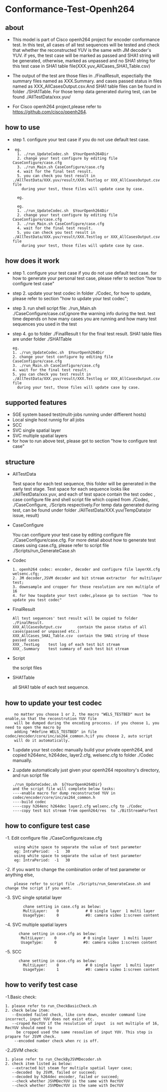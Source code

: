 
Conformance-Test-Openh264
==========================================
about
-----
-   This model is part of Cisco openh264 project for encoder conformance test.
	In this test, all cases of all test sequences will be tested and check that whether 
	the reconstructed YUV is the same with JM decoder's YUV. if yes, the test case 
	will be marked as passed and SHA1 string will be generated, otherwise, marked as unpassed 
	and no SHA1 string for this test case in SHA1 table file(XXX.yuv_AllCases_SHA1_Table.csv)

-   The output of the test are those files in ./FinalResult, espectially the summary files named as XXX.Summary.
	and cases passed status in files named as XXX_AllCasesOutput.csv.And SHA1 table files can be found in 
        folder  ./SHA1Table.
	For those temp data generated during test, can be found ./AllTestData/xxx.yuv/

-   For Cisco openh264 project,please refer to https://github.com/cisco/openh264. 
 
how to use
----------

-   step 1. configure your test case if you do not use default test case.
-   
       eg.
        1. ./run_UpdateCodec.sh  $YourOpenh264Dir
        2. change your test configure by editing file CaseConfigure/case.cfg
        3. ./run_Main.sh CaseConfigure/case.cfg
        4. wait for the final test result.
        5. you can check you test result in ./AllTestData/XXX.yuv/result/XXX.Testlog or XXX_AllCasesOutput.csv file
          during your test, those files will update case by case.
      	
        eg.

        eg.
        1. ./run_UpdateCodec.sh  $YourOpenh264Dir
        2. change your test configure by editing file CaseConfigure/case.cfg
        3. ./run_Main.sh CaseConfigure/case.cfg
        4. wait for the final test result.
        5. you can check you test result in ./AllTestData/XXX.yuv/result/XXX.Testlog or XXX_AllCasesOutput.csv file
          during your test, those files will update case by case.
      	
how does it work
----------------

-   step 1. configure your test case if you do not use default test case.
          for how to generate your personal test case, please refer to section "how to configure test case"
-   step 2. update your test codec in folder ./Codec, for how to update, please refer to section 
	  "how to update your test codec";
-   step 3. run shell script file: ./run_Main.sh ./CaseConfigure/case.csf,ignore the warning info during the test.
	   test time  depends on how many cases you are running and 
	   how many test sequences you used in the test
-   step 4. go to folder ./FinalResult t for the final test result.
          SHA1 table files are under folder ./SHA1Table	


        eg.
        1. ./run_UpdateCodec.sh  $YourOpenh264Dir
        2. change your test configure by editing file CaseConfigure/case.cfg
        3. ./run_Main.sh CaseConfigure/case.cfg
        4. wait for the final test result.
        5. you can check you test result in ./AllTestData/XXX.yuv/result/XXX.Testlog or XXX_AllCasesOutput.csv file
          during your test, those files will update case by case.

supported features
------------------
-  SGE system based test(mulit-jobs running under diffierent hosts)
-  Local single host runnig for all jobs
-  SCC 
-  SVC single spatial layer
-  SVC multiple spatial layers
-  for how to run above test, please got to section "how to configure test case"
	  
structure
---------

-   AllTestData
 
	Test space for each test sequence, this folder will be generated in the early test stage.
	Test space for each sequence looks like ./AllTestData/xxx.yuv, and each of test space 
	contain the test codec , case configure file and shell script file which copied from
	./Codec, ./CaseConfigure, ./Scripts respectively.For temp data generated during test, can be found under 
	folder   ./AllTestData/XXX.yuv/TempData(or issue, result)
	
	 
-   CaseConfigure
  
	You can configure your test case by editing configure file ./CaseConfigure/case.cfg.
	For more detail about how to generate test cases using case.cfg, please refer to script
	file ./Scripts/run_GenerateCase.sh 

-   Codec
   
        1. openh264 codec: encoder, decoder and configure file layerXX.cfg welsenc.cfg; 
        2. JM decoder,JSVM decoder and bit stream extractor  for multilayer test;
        3. downsample and cropper for those resolution are non multiple of 16  
        4. for how toupdate your test codec,please go to section  "how to update you test codec"

-   FinalResult
  
        All test sequences' test result will be copied to folder ./FinalResult.
        XXX_AllCasesOutput.csv       contain the passe status of all cases(passed or unpassed etc.)
        XXX_AllCases_SHA1_Table.csv  contain the SHA1 string of those  passed cases
        XXX_.TestLog    test log of each test bit stream
        XXX_.Summary    test summary of each test bit stream

-   Script
   
    the script files 
	
-   SHA1Table
   
    all SHA1 table of each test sequence.


how to update your test codec
----------------------------
        no matter you choose 1 or 2, the macro "WELS_TESTBED" must be enable,so that the reconstrution YUV file 
        will be dumped during the encoding proccess. if you choose 1, you need to open the macro by 
        adding "#define WELS_TESTBED" in file codec/encoder/core/inc/as264_common.h;if you choose 2, auto script
        will do it automatically.

-	1.update your test codec manually
        build your private openh264, and copied  h264enc, h264dec, layer2.cfg, welsenc.cfg to folder ./Codec manually.

-	2.update automatically
        just given your openh264 repository's directory, and run script file 

        ./run_UpdateCodec.sh  ${YourOpenH264Dir}
        and the script file will complete below tasks:
        ----enable macro for dump reconstructed YUV in codec/encoder/core/inc/as264_common.h
        ----build codec
        ----copy h264enc h264dec layer2.cfg welsenc.cfg to ./Codec
        ----copy test bit stream from openh264/res  to ./BitStreamForTest
		

how to configure test case
--------------------------

-1. Edit configure file ./CaseConfigure/case.cfg

        using white space to separate the value of test parameter
        eg: IntraPeriod:  -1   30 
        using white space to separate the value of test parameter
        eg: IntraPeriod:  -1   30  



-2. if you want to change the combination order of test parameter or anything else,

        please refer to script file ./Scripts/run_GenerateCase.sh and change the script if you want.

-3. SVC single sptatial layer
          
            chane setting in case.cfg as below:
            MultiLayer:    0            # 0 single layer  1 multi layer
            UsageType:     0            #0: camera video 1:screen content

-4. SVC multiple spatial layers

          chane setting in case.cfg as below:
           MultiLayer:    0            # 0 single layer  1 multi layer
           UsageType:     0            #0: camera video 1:screen content

-5. SCC 

          chane setting in case.cfg as below:
            MultiLayer:    0            # 0 single layer  1 multi layer
            UsageType:     1            #0: camera video 1:screen content


how to verify test case
---------------------------
-1.Basic check:

    1. please refer to run_CheckBasicCheck.sh
    2. check below item:
       --Encoded failed check, like core down, encoder command line incorrect, input YUV does not exist etc.
       --croped RecYUV if the resulution of input  is not multiple of 16, RecYUV should need to 
         be cropped used the same resoulion of input YUV. This step is prapare for JSVM check.
        --encoded number check when rc is off.

-2.JSVM check:

    1. plese refer to run_CheckByJSVMDecoder.sh
    2. check item listed as below:
       --extracted bit steam for multiple spatial layer case;
       --decoded  by JSVM, failed or succeed;
       --decoded by h264dec encoder, failed or succeed;
       --check whether JSVMDecYUV is the same with RecYUV
       --check whether JSVMDecYUV is the same with DecYUV
       
